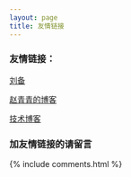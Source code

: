 ```yaml
---
layout: page
title: 友情链接
---
```


### 友情链接：

<!-- [止戈](http://www.wjgbaby.com) -->

[刘备](https://www.jianshu.com/u/18504804ec36)

[赵青青的博客](http://www.cnblogs.com/zhaoqingqing)

[技术博客](https://www.d1blog.com/)

### 加友情链接的请留言

{% include comments.html %}
